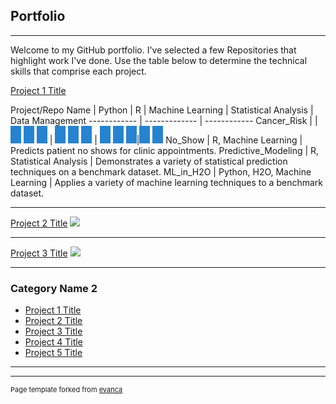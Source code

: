 ## Portfolio

---

Welcome to my GitHub portfolio.  I've selected a few Repositories that highlight work I've done.  Use the table below to determine the technical skills that comprise each project.

[Project 1 Title](/sample_page)

Project/Repo Name | Python | R | Machine Learning | Statistical Analysis | Data Management
------------ | ------------- | ------------
Cancer_Risk | | <img src="images/pip.jpg?raw=true"/> <img src="images/pip.jpg?raw=true"/> <img src="images/pip.jpg?raw=true"/> | <img src="images/pip.jpg?raw=true"/> <img src="images/pip.jpg?raw=true"/> <img src="images/pip.jpg?raw=true"/> | <img src="images/pip.jpg?raw=true"/> <img src="images/pip.jpg?raw=true"/> <img src="images/pip.jpg?raw=true"/>|<img src="images/pip.jpg?raw=true"/> <img src="images/pip.jpg?raw=true"/>
No_Show | R, Machine Learning | Predicts patient no shows for clinic appointments.
Predictive_Modeling | R, Statistical Analysis | Demonstrates a variety of statistical prediction techniques on a benchmark dataset.
ML_in_H2O | Python, H2O, Machine Learning | Applies a variety of machine learning techniques to a benchmark dataset.

---
[Project 2 Title](/pdf/sample_presentation.pdf)
<img src="images/dummy_thumbnail.jpg?raw=true"/>

---
[Project 3 Title](http://example.com/)
<img src="images/dummy_thumbnail.jpg?raw=true"/>

---

### Category Name 2

- [Project 1 Title](http://example.com/)
- [Project 2 Title](http://example.com/)
- [Project 3 Title](http://example.com/)
- [Project 4 Title](http://example.com/)
- [Project 5 Title](http://example.com/)

---




---
<p style="font-size:11px">Page template forked from <a href="https://github.com/evanca/quick-portfolio">evanca</a></p>
<!-- Remove above link if you don't want to attibute -->
